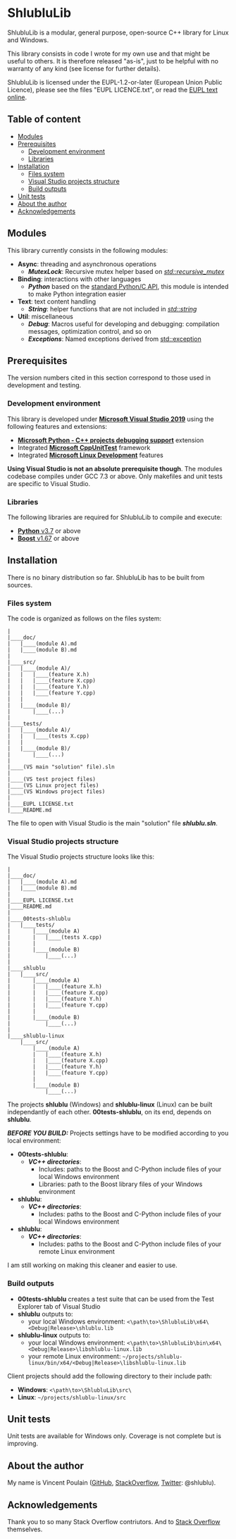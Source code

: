 # ShlubluLib

ShlubluLib is a modular, general purpose, open-source C++ library for Linux and Windows.

This library consists in code I wrote for my own use and that might be useful to others. It is therefore released "as-is", just to be helpful with no 
warranty of any kind (see license for further details).

ShlubluLib is licensed under the EUPL-1.2-or-later (European Union Public Licence), please
see the files "EUPL LICENCE.txt", or read the [EUPL text online](https://joinup.ec.europa.eu/collection/eupl/eupl-text-eupl-12).


## Table of content

* [Modules](#modules)
* [Prerequisites](#prerequisites)
  * [Development environment](#development-environment)
  * [Libraries](#libraries)
* [Installation](#installation)
  * [Files system](#files-system)
  * [Visual Studio projects structure](#visual-studio-projects-structure)
  * [Build outputs](#build-outputs)
* [Unit tests](#unit-tests)
* [About the author](#about-the-author)
* [Acknowledgements](#acknowledgements) 


## Modules

This library currently consists in the following modules:
* **Async**: threading and asynchronous operations
  * ***MutexLock***: Recursive mutex helper based on [*std::recursive_mutex*](http://www.cplusplus.com/reference/mutex/recursive_mutex/?kw=recursive_mutex)
* **Binding**: interactions with other languages 
  * ***Python*** based on the [standard Python/C API](https://docs.python.org/3/c-api/index.html), this module is intended to make Python integration easier
* **Text**: text content handling
  * ***String***: helper functions that are not included in [*std::string*](http://www.cplusplus.com/reference/string/string/)
* **Util**: miscellaneous
  * ***Debug***: Macros useful for developing and debugging: compilation messages, optimization control, and so on
  * ***Exceptions***: Named exceptions derived from [std::exception](http://www.cplusplus.com/reference/exception/exception/) 


## Prerequisites

The version numbers cited in this section correspond to those used in development and testing.

### Development environment

This library is developed under [**Microsoft Visual Studio 2019**](https://visualstudio.microsoft.com/fr/vs/) using the following features and extensions:
* [**Microsoft Python - C++ projects debugging support**](https://visualstudio.microsoft.com/fr/vs/features/python/?wt.mc_id=aka_ms_python) extension
* Integrated [**Microsoft CppUnitTest**](https://docs.microsoft.com/en-us/visualstudio/test/microsoft-visualstudio-testtools-cppunittestframework-api-reference?view=vs-2019) framework
* Integrated [**Microsoft Linux Development**](https://devblogs.microsoft.com/cppblog/linux-development-with-c-in-visual-studio/) features

**Using Visual Studio is not an absolute prerequisite though**. The modules codebase compiles under GCC 7.3 or above. Only makefiles and unit tests are
specific to Visual Studio.

### Libraries

The following libraries are required for ShlubluLib to compile and execute:
* [**Python** v3.7](https://www.python.org/downloads/release/python-370) or above
* [**Boost** v1.67](https://www.boost.org/) or above


## Installation

There is no binary distribution so far. ShlubluLib has to be built from sources. 

### Files system 

The code is organized as follows on the files system:

	|
	|____doc/
	|	|____(module A).md
	|	|____(module B).md
	|
	|____src/
	|	|____(module A)/
	|	|	|____(feature X.h)
	|	|	|____(feature X.cpp)
	|	|	|____(feature Y.h)
	|	|	|____(feature Y.cpp)
	|	|	
	|	|____(module B)/
	|		|____(...)
	|
	|____tests/
	|	|____(module A)/
	|	|	|____(tests X.cpp)
	|	|	
	|	|____(module B)/
	|		|____(...)
	|
	|____(VS main "solution" file).sln
	|
	|____(VS test project files)
	|____(VS Linux project files)
	|____(VS Windows project files)
	|
	|____EUPL LICENSE.txt
	|____README.md


The file to open with Visual Studio is the main "solution" file ***shlublu.sln***.

### Visual Studio projects structure

The Visual Studio projects structure looks like this:

	|	
	|____doc/
	|	|____(module A).md
	|	|____(module B).md
	|
	|____EUPL LICENSE.txt
	|____README.md
	|	
	|____00tests-shlublu
	|	|____tests/
	|		|____(module A)
	|		|	|____(tests X.cpp)
	|		|	
	|		|____(module B)
	|			|____(...)
	|
	|____shlublu
	|	|____src/
	|		|____(module A)
	|		|	|____(feature X.h)
	|		|	|____(feature X.cpp)
	|		|	|____(feature Y.h)
	|		|	|____(feature Y.cpp)
	|		|	
	|		|____(module B)
	|			|____(...)
	|
	|____shlublu-linux
		|____src/
	 		|____(module A)
	 		|	|____(feature X.h)
	 		|	|____(feature X.cpp)
	 		|	|____(feature Y.h)
	 		|	|____(feature Y.cpp)
	 		|	
	 		|____(module B)
				|____(...)
	 

The projects **shlublu** (Windows) and **shlublu-linux** (Linux) can be built independantly of each other. 
**00tests-shlublu**, on its end, depends on **shlublu**.

***BEFORE YOU BUILD:*** Projects settings have to be modified according to you local environment:
* **00tests-shlublu**: 
  * ***VC++ directories***: 
    * Includes: paths to the Boost and C-Python include files of your local Windows environment
    * Libraries: path to the Boost library files of your Windows environment
* **shlublu**: 
  * ***VC++ directories***: 
    * Includes: paths to the Boost and C-Python include files of your local Windows environment
* **shlublu**: 
  * ***VC++ directories***: 
    * Includes: paths to the Boost and C-Python include files of your remote Linux environment

I am still working on making this cleaner and easier to use.

### Build outputs

* **00tests-shlublu** creates a test suite that can be used from the Test Explorer tab of Visual Studio
* **shlublu** outputs to:
  * your local Windows environment: `<\path\to>\ShlubluLib\x64\<Debug|Release>\shlublu.lib`
* **shlublu-linux** outputs to:
  * your local Windows environment: `<\path\to>\ShlubluLib\bin\x64\<Debug|Release>\libshlublu-linux.lib`
  * your remote Linux environment: `~/projects/shlublu-linux/bin/x64/<Debug|Release>\libshlublu-linux.lib`

Client projects should add the following directory to their include path:
* **Windows**: `<\path\to>\ShlubluLib\src\` 
* **Linux**: `~/projects/shlublu-linux/src`

## Unit tests

Unit tests are available for Windows only. Coverage is not complete but is improving.


## About the author

My name is Vincent Poulain ([GitHub](https://github.com/shlublu), 
[StackOverflow](https://stackoverflow.com/users/840960/shlublu), [Twitter](https://twitter.com/shlublu): @shlublu). 


## Acknowledgements

Thank you to so many Stack Overflow contriutors. And to [Stack Overflow](https://stackoverflow.com/) themselves.

